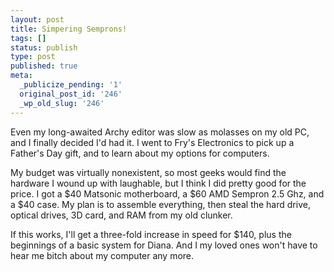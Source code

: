```yaml
---
layout: post
title: Simpering Semprons!
tags: []
status: publish
type: post
published: true
meta:
  _publicize_pending: '1'
  original_post_id: '246'
  _wp_old_slug: '246'
---
```

Even my long-awaited Archy editor was slow as molasses on my old PC, and I finally decided I'd had it.  I went to Fry's Electronics to pick up a Father's Day gift, and to learn about my options for computers.

My budget was virtually nonexistent, so most geeks would find the hardware I wound up with laughable, but I think I did pretty good for the price.  I got a $40 Matsonic motherboard, a $60 AMD Sempron 2.5 Ghz, and a $40 case.  My plan is to assemble everything, then steal the hard drive, optical drives, 3D card, and RAM from my old clunker.

If this works, I'll get a three-fold increase in speed for $140, plus the beginnings of a basic system for Diana.  And I my loved ones won't have to hear me bitch about my computer any more.
